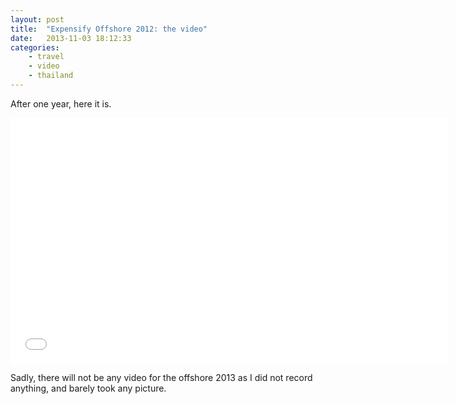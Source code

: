 ```yaml
---
layout: post
title:  "Expensify Offshore 2012: the video"
date:   2013-11-03 18:12:33
categories: 
    - travel
    - video
    - thailand
---
```


After one year, here it is.

<iframe src="//player.vimeo.com/video/78508890" width="700" height="393" frameborder="0" webkitallowfullscreen mozallowfullscreen allowfullscreen></iframe>


Sadly, there will not be any video for the offshore 2013 as I did not record anything, and barely took any picture.
                                